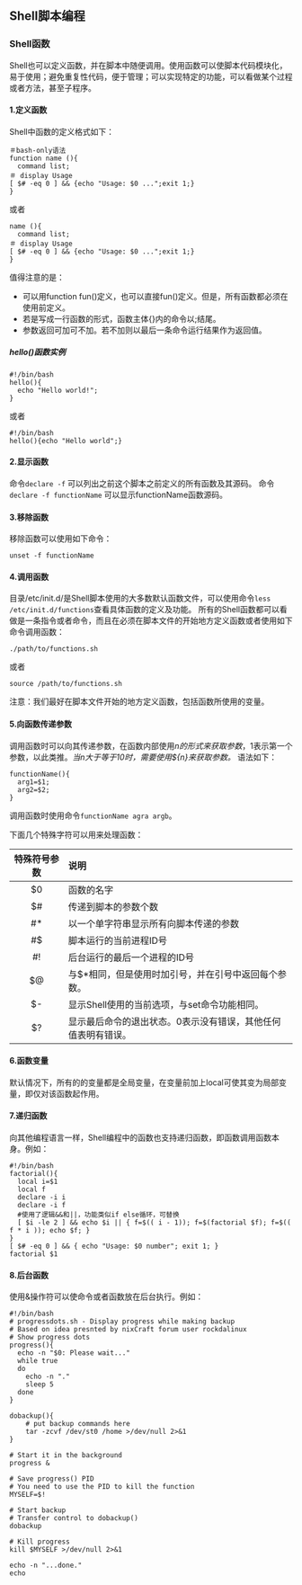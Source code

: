 ## Shell脚本编程

### Shell函数

Shell也可以定义函数，并在脚本中随便调用。使用函数可以使脚本代码模块化，易于使用；避免重复性代码，便于管理；可以实现特定的功能，可以看做某个过程或者方法，甚至子程序。

#### 1.定义函数

Shell中函数的定义格式如下：

```
＃bash-only语法
function name (){
  command list;
＃ display Usage
[ $# -eq 0 ] && {echo "Usage: $0 ...";exit 1;}
}
```
或者
```
name (){
  command list;
＃ display Usage
[ $# -eq 0 ] && {echo "Usage: $0 ...";exit 1;}
}
```
值得注意的是：

- 可以用function fun()定义，也可以直接fun()定义。但是，所有函数都必须在使用前定义。
- 若是写成一行函数的形式，函数主体{}内的命令以;结尾。
- 参数返回可加可不加。若不加则以最后一条命令运行结果作为返回值。

##### hello()函数实例

```
#!/bin/bash
hello(){
  echo "Hello world!";
}
```
或者
```
#!/bin/bash
hello(){echo "Hello world";}
```

#### 2.显示函数

命令`declare -f`
可以列出之前这个脚本之前定义的所有函数及其源码。
命令`declare -f functionName`
可以显示functionName函数源码。

#### 3.移除函数

移除函数可以使用如下命令：

```
unset -f functionName
```

#### 4.调用函数

目录/etc/init.d/是Shell脚本使用的大多数默认函数文件，可以使用命令`less /etc/init.d/functions`查看具体函数的定义及功能。
所有的Shell函数都可以看做是一条指令或者命令，而且在必须在脚本文件的开始地方定义函数或者使用如下命令调用函数：

```
./path/to/functions.sh
```
或者
```
source /path/to/functions.sh
```
注意：我们最好在脚本文件开始的地方定义函数，包括函数所使用的变量。

#### 5.向函数传递参数

调用函数时可以向其传递参数，在函数内部使用$n的形式来获取参数，$1表示第一个参数，以此类推。_当n大于等于10时，需要使用${n}来获取参数。_
语法如下：
```
functionName(){
  arg1=$1;
  arg2=$2;
}
```
调用函数时使用命令`functionName agra argb`。

下面几个特殊字符可以用来处理函数：

|特殊符号参数|说明|
|:----:|:-----|
|$0|函数的名字|
|$#|传递到脚本的参数个数|
|#*|以一个单字符串显示所有向脚本传递的参数|
|#$|脚本运行的当前进程ID号|
|#!|后台运行的最后一个进程的ID号|
|$@|与$*相同，但是使用时加引号，并在引号中返回每个参数。|
|$-|显示Shell使用的当前选项，与set命令功能相同。|
|$?|显示最后命令的退出状态。0表示没有错误，其他任何值表明有错误。|

#### 6.函数变量

默认情况下，所有的的变量都是全局变量，在变量前加上local可使其变为局部变量，即仅对该函数起作用。

#### 7.递归函数

向其他编程语言一样，Shell编程中的函数也支持递归函数，即函数调用函数本身。例如：

```
#!/bin/bash
factorial(){
  local i=$1
  local f
  declare -i i
  declare -i f
  #使用了逻辑&&和||，功能类似if else循环，可替换
  [ $i -le 2 ] && echo $i || { f=$(( i - 1)); f=$(factorial $f); f=$(( f * i )); echo $f; }
}
[ $# -eq 0 ] && { echo "Usage: $0 number"; exit 1; }
factorial $1
```

#### 8.后台函数
使用&操作符可以使命令或者函数放在后台执行。例如：

```
#!/bin/bash
# progressdots.sh - Display progress while making backup
# Based on idea presnted by nixCraft forum user rockdalinux
# Show progress dots
progress(){
  echo -n "$0: Please wait..."
  while true
  do
    echo -n "."
    sleep 5
  done
}

dobackup(){
    # put backup commands here
    tar -zcvf /dev/st0 /home >/dev/null 2>&1
}

# Start it in the background
progress &

# Save progress() PID
# You need to use the PID to kill the function
MYSELF=$!

# Start backup
# Transfer control to dobackup()
dobackup

# Kill progress
kill $MYSELF >/dev/null 2>&1

echo -n "...done."
echo
```
